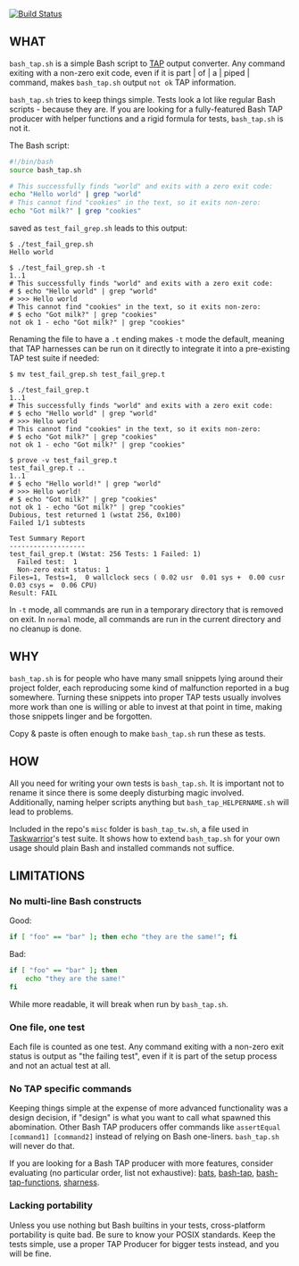 [![Build Status](https://travis-ci.org/wbsch/bash_tap.svg?branch=master)](https://travis-ci.org/wbsch/bash_tap)



## WHAT
`bash_tap.sh` is a simple Bash script to [TAP](https://testanything.org/) output converter. Any command exiting with a non-zero exit code, even if it is part | of | a | piped | command, makes `bash_tap.sh` output `not ok` TAP information.

`bash_tap.sh` tries to keep things simple. Tests look a lot like regular Bash scripts - because they are. If you are looking for a fully-featured Bash TAP producer with helper functions and a rigid formula for tests, `bash_tap.sh` is not it.

The Bash script:
```bash
#!/bin/bash
source bash_tap.sh

# This successfully finds "world" and exits with a zero exit code:
echo "Hello world" | grep "world"
# This cannot find "cookies" in the text, so it exits non-zero:
echo "Got milk?" | grep "cookies"
```

saved as `test_fail_grep.sh` leads to this output:
```console
$ ./test_fail_grep.sh
Hello world

$ ./test_fail_grep.sh -t
1..1
# This successfully finds "world" and exits with a zero exit code:
# $ echo "Hello world" | grep "world"
# >>> Hello world
# This cannot find "cookies" in the text, so it exits non-zero:
# $ echo "Got milk?" | grep "cookies"
not ok 1 - echo "Got milk?" | grep "cookies"
```

Renaming the file to have a `.t` ending makes `-t` mode the default, meaning that TAP harnesses can be run on it directly to integrate it into a pre-existing TAP test suite if needed:
```console
$ mv test_fail_grep.sh test_fail_grep.t

$ ./test_fail_grep.t
1..1
# This successfully finds "world" and exits with a zero exit code:
# $ echo "Hello world" | grep "world"
# >>> Hello world
# This cannot find "cookies" in the text, so it exits non-zero:
# $ echo "Got milk?" | grep "cookies"
not ok 1 - echo "Got milk?" | grep "cookies"

$ prove -v test_fail_grep.t
test_fail_grep.t ..
1..1
# $ echo "Hello world!" | grep "world"
# >>> Hello world!
# $ echo "Got milk?" | grep "cookies"
not ok 1 - echo "Got milk?" | grep "cookies"
Dubious, test returned 1 (wstat 256, 0x100)
Failed 1/1 subtests

Test Summary Report
-------------------
test_fail_grep.t (Wstat: 256 Tests: 1 Failed: 1)
  Failed test:  1
  Non-zero exit status: 1
Files=1, Tests=1,  0 wallclock secs ( 0.02 usr  0.01 sys +  0.00 cusr  0.03 csys =  0.06 CPU)
Result: FAIL
```

In `-t` mode, all commands are run in a temporary directory that is removed on exit. In `normal` mode, all commands are run in the current directory and no cleanup is done.



## WHY
`bash_tap.sh` is for people who have many small snippets lying around their project folder, each reproducing some kind of malfunction reported in a bug somewhere. Turning these snippets into proper TAP tests usually involves more work than one is willing or able to invest at that point in time, making those snippets linger and be forgotten.

Copy & paste is often enough to make `bash_tap.sh` run these as tests.



## HOW
All you need for writing your own tests is `bash_tap.sh`. It is important not to rename it since there is some deeply disturbing magic involved. Additionally, naming helper scripts anything but `bash_tap_HELPERNAME.sh` will lead to problems.

Included in the repo's `misc` folder is `bash_tap_tw.sh`, a file used in [Taskwarrior](http://taskwarrior.org)'s test suite. It shows how to extend `bash_tap.sh` for your own usage should plain Bash and installed commands not suffice.



## LIMITATIONS
### No multi-line Bash constructs
Good:
```bash
if [ "foo" == "bar" ]; then echo "they are the same!"; fi
```
Bad:
```bash
if [ "foo" == "bar" ]; then
    echo "they are the same!"
fi
```
While more readable, it will break when run by `bash_tap.sh`.


### One file, one test
Each file is counted as one test. Any command exiting with a non-zero exit status is output as "the failing test", even if it is part of the setup process and not an actual test at all.


### No TAP specific commands
Keeping things simple at the expense of more advanced functionality was a design decision, if "design" is what you want to call what spawned this abomination.
Other Bash TAP producers offer commands like `assertEqual [command1] [command2]` instead of relying on Bash one-liners. `bash_tap.sh` will never do that.

If you are looking for a Bash TAP producer with more features, consider evaluating (no particular order, list not exhaustive):
[bats](https://github.com/sstephenson/bats), [bash-tap](https://github.com/illusori/bash-tap), [bash-tap-functions](https://github.com/goozbach/bash-tap-functions), [sharness](http://mlafeldt.github.io/sharness/).


### Lacking portability
Unless you use nothing but Bash builtins in your tests, cross-platform portability is quite bad. Be sure to know your POSIX standards. Keep the tests simple, use a proper TAP Producer for bigger tests instead, and you will be fine.
